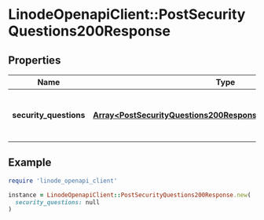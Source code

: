 # LinodeOpenapiClient::PostSecurityQuestions200Response

## Properties

| Name | Type | Description | Notes |
| ---- | ---- | ----------- | ----- |
| **security_questions** | [**Array&lt;PostSecurityQuestions200ResponseSecurityQuestionsInner&gt;**](PostSecurityQuestions200ResponseSecurityQuestionsInner.md) | Security questions and response objects. | [optional] |

## Example

```ruby
require 'linode_openapi_client'

instance = LinodeOpenapiClient::PostSecurityQuestions200Response.new(
  security_questions: null
)
```

